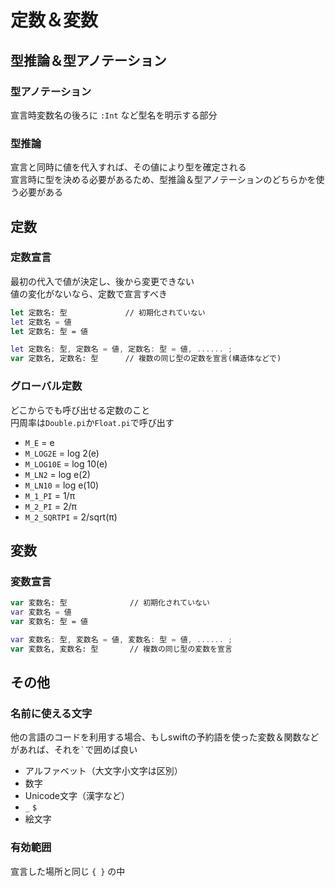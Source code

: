 # 定数＆変数

## 型推論＆型アノテーション

### 型アノテーション

宣言時変数名の後ろに ` :Int ` など型名を明示する部分

### 型推論

宣言と同時に値を代入すれば、その値により型を確定される  
宣言時に型を決める必要があるため、型推論＆型アノテーションのどちらかを使う必要がある

## 定数

### 定数宣言

最初の代入で値が決定し、後から変更できない  
値の変化がないなら、定数で宣言すべき
```swift
let 定数名: 型             // 初期化されていない
let 定数名 = 値
let 定数名: 型 = 値

let 定数名: 型, 定数名 = 値, 定数名: 型 = 値, ...... ;
var 定数名, 定数名: 型      // 複数の同じ型の定数を宣言(構造体などで)
```

### グローバル定数

どこからでも呼び出せる定数のこと  
円周率は`Double.pi`か`Float.pi`で呼び出す
- `M_E` = e
- `M_LOG2E` = log 2(e)
- `M_LOG10E` = log 10(e)
- `M_LN2` = log e(2)
- `M_LN10` = log e(10)
- `M_1_PI` = 1/π
- `M_2_PI` = 2/π
- `M_2_SQRTPI` = 2/sqrt(π)

## 変数

### 変数宣言

```swift
var 変数名: 型              // 初期化されていない
var 変数名 = 値
var 変数名: 型 = 値

var 変数名: 型, 変数名 = 値, 変数名: 型 = 値, ...... ;
var 変数名, 変数名: 型       // 複数の同じ型の変数を宣言
```

## その他

### 名前に使える文字

他の言語のコードを利用する場合、もしswiftの予約語を使った変数＆関数などがあれば、それを`` ` ``で囲めば良い
- アルファベット（大文字小文字は区別）
- 数字
- Unicode文字（漢字など）
- `_` `$`
- 絵文字

### 有効範囲

宣言した場所と同じ `{ }` の中
